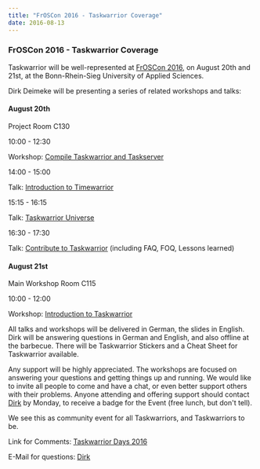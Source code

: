 ```yaml
---
title: "FrOSCon 2016 - Taskwarrior Coverage"
date: 2016-08-13
---
```


### FrOSCon 2016 - Taskwarrior Coverage 

Taskwarrior will be well-represented at [FrOSCon 2016](https://froscon.org), on August 20th and 21st, at the Bonn-Rhein-Sieg University of Applied Sciences.

Dirk Deimeke will be presenting a series of related workshops and talks:

#### August 20th
Project Room C130

10:00 - 12:30

Workshop: [Compile Taskwarrior and Taskserver](https://programm.froscon.org/2016/events/1876.html)

14:00 - 15:00

Talk: [Introduction to Timewarrior](https://programm.froscon.org/2016/events/1877.html)

15:15 - 16:15

Talk: [Taskwarrior Universe](https://programm.froscon.org/2016/events/1878.html)

16:30 - 17:30

Talk: [Contribute to Taskwarrior](https://programm.froscon.org/2016/events/1879.html) (including FAQ, FOQ, Lessons learned)

#### August 21st
Main Workshop Room C115

10:00 - 12:00

Workshop: [Introduction to Taskwarrior](https://programm.froscon.org/2016/events/1702.html)

All talks and workshops will be delivered in German, the slides in English.
Dirk will be answering questions in German and English, and also offline at the barbecue.
There will be Taskwarrior Stickers and a Cheat Sheet for Taskwarrior available.

Any support will be highly appreciated.
The workshops are focused on answering your questions and getting things up and running.
We would like to invite all people to come and have a chat, or even better support others with their problems.
Anyone attending and offering support should contact [Dirk](mailto:dirk@deimeke.net) by Monday, to receive a badge for the Event (free lunch, but don't tell).

We see this as community event for all Taskwarriors, and Taskwarriors to be.

Link for Comments: [Taskwarrior Days 2016](https://www.deimeke.net/dirk/blog/index.php?/archives/3713-Taskwarrior-Days-2016-....html)

E-Mail for questions: [Dirk](mailto:dirk@deimeke.net)
